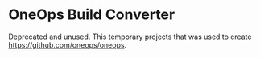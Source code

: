 # OneOps Build Converter

Deprecated and unused. This temporary projects that was used to create https://github.com/oneops/oneops.

